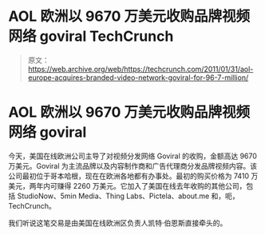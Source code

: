 # AOL 欧洲以 9670 万美元收购品牌视频网络 goviral TechCrunch

> 原文：<https://web.archive.org/web/https://techcrunch.com/2011/01/31/aol-europe-acquires-branded-video-network-goviral-for-96-7-million/>

# AOL 欧洲以 9670 万美元收购品牌视频网络 goviral

今天，美国在线欧洲公司主导了对视频分发网络 Goviral 的收购，金额高达 9670 万美元。Goviral 为主流品牌以及内容制作商和广告代理商分发品牌视频内容。该公司最初位于哥本哈根，现在在欧洲各地都有办事处。最初的购买价格为 7410 万美元，两年内可赚得 2260 万美元。它加入了美国在线去年收购的其他公司，包括 StudioNow、5min Media、Thing Labs、Pictela、about.me 和，呃，TechCrunch。

我们听说这笔交易是由美国在线欧洲区负责人凯特·伯恩斯直接牵头的。